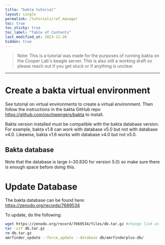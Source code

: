 ```yaml
---
title: "bakta tutorial"
layout: single
permalink: /tutorials/ref_manager
toc: true
toc_sticky: true
toc_label: "Table of Contents"
last_modified_at: 2023-11-20
hidden: true
---
```


> Note: This is a tutorial was made for the purposes of running bakta on the Cooper Lab's beagle server. This is also still a working draft so please reach out if you get stuck or if anything is unclear.

***

# Create a bakta virtual environment

See tutorial on virtual environments to create a virtual environment. Then follow the instructions in the bakta GitHub repo https://github.com/oschwengers/bakta  to install.

Bakta version installed must be compatible with the bakta database version. For example, bakta v1.8 can work with database v5.0 but not with database v4.0. Likewise, bakta v1.6 works with database v4.0 but not v5.0.

## Bakta database
Note that the database is large (~30.83G for version 5.0) so make sure there is enough space before doing this.

# Update Database

The bakta database can be found here: https://zenodo.org/records/7669534

To update, do the following:
```bash
wget https://zenodo.org/record/7669534/files/db.tar.gz #change link as needed
tar -xzf db.tar.gz
rm db.tar.gz
amrfinder_update --force_update --database db/amrfinderplus-db/
```

